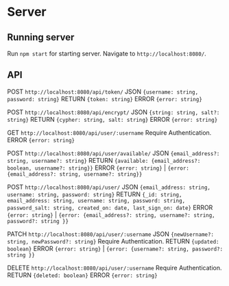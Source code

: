 # Server



## Running server

Run `npm start` for starting server. Navigate to `http://localhost:8080/`.

## API

POST `http://localhost:8080/api/token/`
JSON `{username: string, password: string}`
RETURN `{token: string}`
ERROR `{error: string}`

POST `http://localhost:8080/api/encrypt/`
JSON `{string: string, salt?: string}`
RETURN `{cypher: string, salt: string}`
ERROR `{error: string}`

GET `http://localhost:8080/api/user/:username`
Require Authentication.
ERROR `{error: string}`

POST `http://localhost:8080/api/user/available/`
JSON `{email_address?: string, username?: string}`
RETURN `{available: {email_address?: boolean, username?: string}}`
ERROR `{error: string}` | `{error: {email_address?: string, username?: string}}`

POST `http://localhost:8080/api/user/`
JSON `{email_address: string, username: string, password: string}`
RETURN `{_id: string, email_address: string, username: string, password: string, password_salt: string, created_on: date, last_sign_on: date}`
ERROR `{error: string}` | `{error: {email_address?: string, username?: string, password?: string }}`

PATCH `http://localhost:8080/api/user/:username`
JSON `{newUsername?: string, newPassword?: string}`
Require Authentication.
RETURN `{updated: boolean}`
ERROR `{error: string}` | `{error: {username?: string, password?: string }}`

DELETE `http://localhost:8080/api/user/:username`
Require Authentication.
RETURN `{deleted: boolean}`
ERROR `{error: string}`